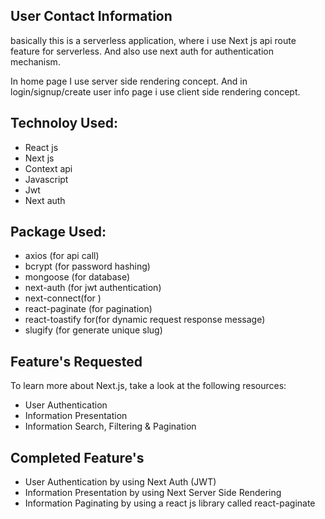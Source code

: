 ## User Contact Information
basically this is a serverless application, where i use Next js api route feature for serverless.
And also use next auth for authentication mechanism.

In home page I use server side rendering concept.
And in login/signup/create user info page i use client side rendering concept.

## Technoloy Used:
- React js
- Next js
- Context api
- Javascript
- Jwt
- Next auth

## Package Used:
- axios (for api call)
- bcrypt (for password hashing)
- mongoose (for database)
- next-auth (for jwt authentication)
- next-connect(for )
- react-paginate (for pagination)
- react-toastify for(for dynamic request response message)
- slugify (for generate unique slug)

## Feature's Requested

To learn more about Next.js, take a look at the following resources:

- User Authentication
- Information Presentation
- Information Search, Filtering & Pagination


## Completed Feature's

- User Authentication by using Next Auth (JWT)
- Information Presentation by using Next Server Side Rendering
- Information Paginating by using a react js library called react-paginate

